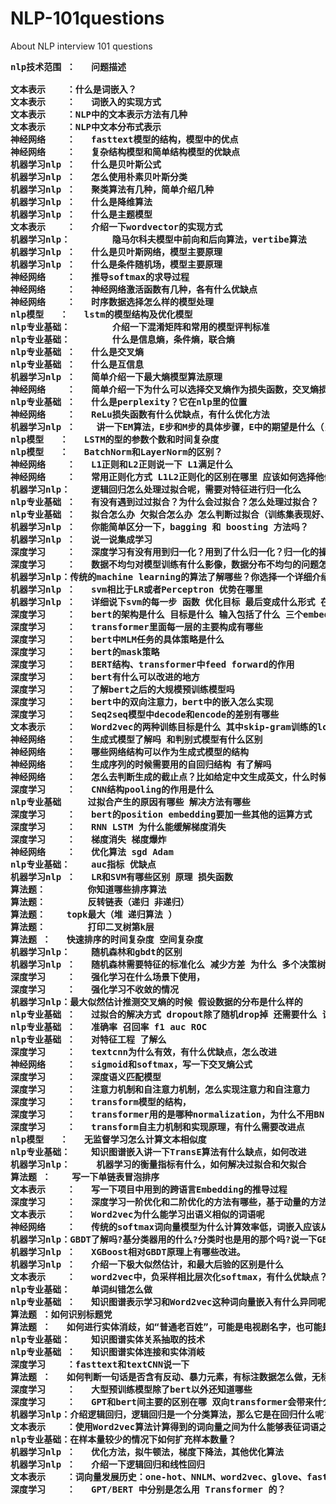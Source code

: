 # NLP-101questions
About NLP interview 101 questions
<b>
<pre>
nlp技术范围 ：   问题描述

文本表示	：什么是词嵌入？
文本表示	：	词嵌入的实现方式
文本表示	：NLP中的文本表示方法有几种
文本表示	：NLP中文本分布式表示
神经网络	：	fasttext模型的结构，模型中的优点
神经网络	：	复杂结构模型和简单结构模型的优缺点
机器学习nlp	：	什么是贝叶斯公式
机器学习nlp	：	怎么使用朴素贝叶斯分类
机器学习nlp	：	聚类算法有几种，简单介绍几种
机器学习nlp	：	什么是降维算法
机器学习nlp	：	什么是主题模型
文本表示	：	介绍一下wordvector的实现方式
机器学习nlp：		隐马尔科夫模型中前向和后向算法，vertibe算法
机器学习nlp	：	什么是贝叶斯网络，模型主要原理
机器学习nlp	：	什么是条件随机场，模型主要原理
神经网络	：	推导softmax的求导过程
神经网络	：	神经网络激活函数有几种，各有什么优缺点
神经网络	：	时序数据选择怎么样的模型处理
nlp模型	：	lstm的模型结构及优化模型
nlp专业基础：		介绍一下混淆矩阵和常用的模型评判标准
nlp专业基础：		什么是信息熵，条件熵，联合熵
nlp专业基础	：	什么是交叉熵
nlp专业基础	：	什么是互信息
机器学习nlp	：	简单介绍一下最大熵模型算法原理
神经网络	：	简单介绍一下为什么可以选择交叉熵作为损失函数，交叉熵损失函数的求导
nlp专业基础	：	什么是perplexity？它在nlp里的位置
神经网络	：	ReLu损失函数有什么优缺点，有什么优化方法
机器学习nlp	：	 讲一下EM算法，E步和M步的具体步骤，E中的期望是什么（关于什么分布的期望）
nlp模型	：	LSTM的型的参数个数和时间复杂度
nlp模型	：	BatchNorm和LayerNorm的区别？
神经网络	：	L1正则和L2正则说一下 L1满足什么
神经网络	：	常用正则化方式 L1L2正则化的区别在哪里 应该如何选择他们
机器学习nlp：	逻辑回归怎么处理过拟合呢，需要对特征进行归一化么
nlp专业基础	：	有没有遇到过过拟合？为什么会过拟合？怎么处理过拟合？
nlp专业基础	：	拟合怎么办 欠拟合怎么办 怎么判断过拟合（训练集表现好、验证集表现不好） 标签分布不均衡怎么办 样本太少怎么办 （交叉验证）
机器学习nlp	：	你能简单区分一下，bagging 和 boosting 方法吗？
机器学习nlp	：	说一说集成学习
深度学习	：	深度学习有没有用到归一化？用到了什么归一化？归一化的操作是什么？有什么作用？
深度学习	：	数据不均匀对模型训练有什么影像，数据分布不均匀的问题怎么解决
机器学习nlp：传统的machine learning的算法了解哪些？你选择一个详细介绍一下
机器学习nlp	：	svm相比于LR或者Perceptron 优势在哪里
机器学习nlp	：	详细说下svm的每一步 函数 优化目标 最后变成什么形式 在什么条件下 为什么要用对偶问题
深度学习	：	bert的架构是什么 目标是什么 输入包括了什么 三个embedding输入是怎么综合的
深度学习	：	transformer里面每一层的主要构成有哪些 
深度学习	：	bert中MLM任务的具体策略是什么
深度学习	：	bert的mask策略
深度学习	：	BERT结构、transformer中feed forward的作用
深度学习	：	bert有什么可以改进的地方
深度学习	：	了解bert之后的大规模预训练模型吗
深度学习	：	bert中的双向注意力，bert中的嵌入怎么实现
深度学习	：	Seq2seq模型中decode和encode的差别有哪些
文本表示	：	Word2vec的两种训练目标是什么 其中skip-gram训练的loss function是什么
神经网络	：	生成式模型了解吗 和判别式模型有什么区别
神经网络	：	哪些网络结构可以作为生成式模型的结构
神经网络	：	生成序列的时候需要用的自回归结构 有了解吗
神经网络	：	怎么去判断生成的截止点？比如给定中文生成英文，什么时候知道模型应该停止了呢
深度学习	：	CNN结构pooling的作用是什么
nlp专业基础		过拟合产生的原因有哪些 解决方法有哪些
深度学习	：	bert的position embedding要加一些其他的运算方式
深度学习	：	RNN LSTM 为什么能缓解梯度消失
深度学习	：	梯度消失 梯度爆炸
神经网络	：	优化算法 sgd Adam
nlp专业基础：	auc指标 优缺点
机器学习nlp	：	LR和SVM有哪些区别 原理 损失函数
算法题：		你知道哪些排序算法
算法题：		反转链表（递归 非递归）
算法题：	topk最大（堆 递归算法 ）
算法题：		打印二叉树第k层
算法题	：	快速排序的时间复杂度 空间复杂度
机器学习nlp：	随机森林和gbdt的区别
机器学习nlp	：	随机森林需要特征的标准化么 减少方差 为什么 多个决策树比单个决策树好在哪里
深度学习	：	强化学习在什么场景下使用，
深度学习	：	强化学习不收敛的情况
机器学习nlp：最大似然估计推测交叉熵的时候 假设数据的分布是什么样的
nlp专业基础	：	过拟合的解决方式 dropout除了随机drop掉 还需要什么 训练的时候和预测的时候分别怎么做
nlp专业基础	：	准确率 召回率 f1 auc ROC
nlp专业基础	：	对特征工程 了解么
深度学习	：	textcnn为什么有效，有什么优缺点，怎么改进
神经网络	：	sigmoid和softmax，写一下交叉熵公式
深度学习	：	深度语义匹配模型
深度学习	：	注意力机制和自注意力机制，怎么实现注意力和自注意力
深度学习	：	transform模型的结构，
深度学习	：	transformer用的是哪种normalization，为什么不用BN
深度学习	：	transform自主力机制和实现原理，有什么需要改进点
nlp模型	：	无监督学习怎么计算文本相似度
nlp专业基础：	知识图谱嵌入讲一下TransE算法有什么缺点，如何改进
机器学习nlp：	 机器学习的衡量指标有什么，如何解决过拟合和欠拟合
算法题	：	 写一下单链表冒泡排序
文本表示	：	写一下项目中用到的跨语言Embedding的推导过程
深度学习	：	深度学习一阶优化和二阶优化的方法有哪些，基于动量的方法为什么能快速收敛
文本表示	：	Word2vec为什么能学习出语义相似的词语呢
神经网络	：	传统的softmax词向量模型为什么计算效率低，词嵌入应该从输入层获取还是输出层获取
机器学习nlp：GBDT了解吗?基分类器用的什么?分类时也是用的那个吗?说一下GBDT的原理
机器学习nlp	：	XGBoost相对GBDT原理上有哪些改进。
机器学习nlp	：	介绍一下极大似然估计，和最大后验的区别是什么
文本表示	：	word2vec中，负采样相比层次化softmax，有什么优缺点？层次化softmax能保证概率归一化吗？
nlp专业基础：	单词纠错怎么做
nlp专业基础	：	知识图谱表示学习和Word2vec这种词向量嵌入有什么异同呢
算法题	：如何识别标题党
算法题	：	如何进行实体消歧，如“普通老百姓”，可能是电视剧名字，也可能是人的称谓
nlp专业基础：	知识图谱实体关系抽取的技术
nlp专业基础	：	知识图谱实体连接和实体消岐
深度学习	：fasttext和textCNN说一下
算法题	：	如何判断一句话是否含有反动、暴力元素，有标注数据怎么做，无标注数据怎么做
深度学习	：	大型预训练模型除了bert以外还知道哪些
深度学习	：	GPT和bert间主要的区别在哪 双向transformer会带来什么样的好处 你知道GPT为什么不用双向模型吗 bert作为双向模型如何解决未来文本的信息泄漏问题
机器学习nlp：介绍逻辑回归，逻辑回归是一个分类算法，那么它是在回归什么呢?
文本表示	：使用Word2vec算法计算得到的词向量之间为什么能够表征词语之间的语义近似关系？怎么判断wordvector的好坏
nlp专业基础：在样本量较少的情况下如何扩充样本数量？
机器学习nlp	：	优化方法，拟牛顿法，梯度下降法，其他优化算法
机器学习nlp	：	介绍一下逻辑回归和线性回归
文本表示	：词向量发展历史：one-hot、NNLM、word2vec、glove、fasttext、ELMO、CoVE、GPT、BERT、ERNIE、ERNIE 2.0、bert-wwm、roberta、xlnet
深度学习	：	GPT/BERT 中分别是怎么用 Transformer 的？

</pre>
</b>
